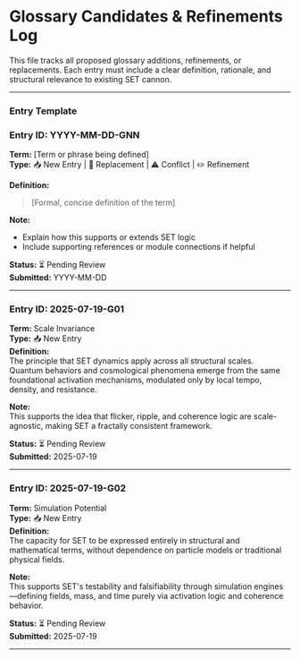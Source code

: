 # Glossary Candidates & Refinements Log    
This file tracks all proposed glossary additions, refinements, or replacements. Each entry must include a clear definition, rationale, and structural relevance to existing SET cannon.  

---

### Entry Template

### Entry ID: YYYY-MM-DD-GNN  
**Term:** [Term or phrase being defined]  
**Type:** 📥 New Entry | 🔁 Replacement | ⚠️ Conflict | ✏️ Refinement

**Definition:**  
> [Formal, concise definition of the term]

**Note:**  
- Explain how this supports or extends SET logic  
- Include supporting references or module connections if helpful

**Status:** ⏳ Pending Review  
**Submitted:** YYYY-MM-DD

---

### Entry ID: 2025-07-19-G01  
**Term:** Scale Invariance  
**Type:** 📥 New Entry  
**Definition:**  
The principle that SET dynamics apply across all structural scales.  
Quantum behaviors and cosmological phenomena emerge from the same foundational activation mechanisms, modulated only by local tempo, density, and resistance.

**Note:**  
This supports the idea that flicker, ripple, and coherence logic are scale-agnostic, making SET a fractally consistent framework.

**Status:** ⏳ Pending Review  
**Submitted:** 2025-07-19

---

### Entry ID: 2025-07-19-G02  
**Term:** Simulation Potential  
**Type:** 📥 New Entry  
**Definition:**  
The capacity for SET to be expressed entirely in structural and mathematical terms, without dependence on particle models or traditional physical fields.

**Note:**  
This supports SET's testability and falsifiability through simulation engines—defining fields, mass, and time purely via activation logic and coherence behavior.

**Status:** ⏳ Pending Review  
**Submitted:** 2025-07-19

---
